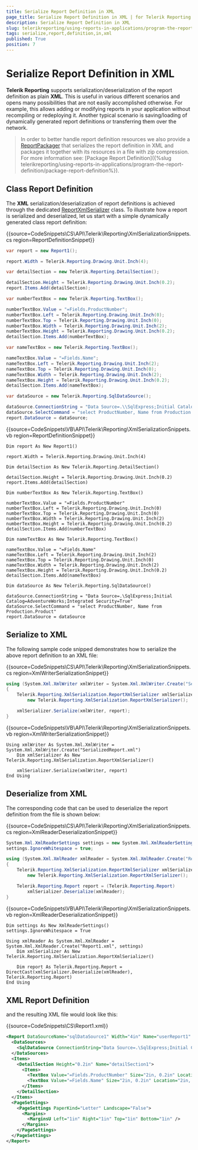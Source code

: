 ```yaml
---
title: Serialize Report Definition in XML
page_title: Serialize Report Definition in XML | for Telerik Reporting Documentation
description: Serialize Report Definition in XML
slug: telerikreporting/using-reports-in-applications/program-the-report-definition/serialize-report-definition-in-xml
tags: serialize,report,definition,in,xml
published: True
position: 7
---
```


# Serialize Report Definition in XML



__Telerik Reporting__ supports serialization/deserialization of the report definition as plain         __XML__. This is useful in various         different scenarios and opens many possibilities that are not easily accomplished otherwise. For example, this allows         adding or modifying reports in your application without recompiling or redeploying it. Another typical scenario is         saving/loading of dynamically generated report definitions or transferring them over the network.       

> In order to better handle report definition resources we also provide a            [ReportPackager](/reporting/api/Telerik.Reporting.ReportPackager)            that serializes the report definition in XML and packages it together with its resources in a file with zip compression.           For more information see: [Package Report Definition]({%slug telerikreporting/using-reports-in-applications/program-the-report-definition/package-report-definition%}).         

## Class Report Definition

The __XML__ serialization/deserialization of report definitions is achieved through the dedicated            [ReportXmlSerializer](/reporting/api/Telerik.Reporting.XmlSerialization.ReportXmlSerializer)            class. To illustrate how a report is serialized and deserialized, let us start with a simple dynamically generated class report definition:         

{{source=CodeSnippets\CS\API\Telerik\Reporting\XmlSerializationSnippets.cs region=ReportDefinitionSnippet}}
````C#
var report = new Report1();

report.Width = Telerik.Reporting.Drawing.Unit.Inch(4);

var detailSection = new Telerik.Reporting.DetailSection();

detailSection.Height = Telerik.Reporting.Drawing.Unit.Inch(0.2);
report.Items.Add(detailSection);

var numberTextBox = new Telerik.Reporting.TextBox();

numberTextBox.Value = "=Fields.ProductNumber";
numberTextBox.Left = Telerik.Reporting.Drawing.Unit.Inch(0);
numberTextBox.Top = Telerik.Reporting.Drawing.Unit.Inch(0);
numberTextBox.Width = Telerik.Reporting.Drawing.Unit.Inch(2);
numberTextBox.Height = Telerik.Reporting.Drawing.Unit.Inch(0.2);
detailSection.Items.Add(numberTextBox);

var nameTextBox = new Telerik.Reporting.TextBox();

nameTextBox.Value = "=Fields.Name";
nameTextBox.Left = Telerik.Reporting.Drawing.Unit.Inch(2);
nameTextBox.Top = Telerik.Reporting.Drawing.Unit.Inch(0);
nameTextBox.Width = Telerik.Reporting.Drawing.Unit.Inch(2);
nameTextBox.Height = Telerik.Reporting.Drawing.Unit.Inch(0.2);
detailSection.Items.Add(nameTextBox);

var dataSource = new Telerik.Reporting.SqlDataSource();

dataSource.ConnectionString = "Data Source=.\\SqlExpress;Initial Catalog=AdventureWorks;Integrated Security=True";
dataSource.SelectCommand = "select ProductNumber, Name from Production.Product";
report.DataSource = dataSource;
````
{{source=CodeSnippets\VB\API\Telerik\Reporting\XmlSerializationSnippets.vb region=ReportDefinitionSnippet}}
````VB
Dim report As New Report1()

report.Width = Telerik.Reporting.Drawing.Unit.Inch(4)

Dim detailSection As New Telerik.Reporting.DetailSection()

detailSection.Height = Telerik.Reporting.Drawing.Unit.Inch(0.2)
report.Items.Add(detailSection)

Dim numberTextBox As New Telerik.Reporting.TextBox()

numberTextBox.Value = "=Fields.ProductNumber"
numberTextBox.Left = Telerik.Reporting.Drawing.Unit.Inch(0)
numberTextBox.Top = Telerik.Reporting.Drawing.Unit.Inch(0)
numberTextBox.Width = Telerik.Reporting.Drawing.Unit.Inch(2)
numberTextBox.Height = Telerik.Reporting.Drawing.Unit.Inch(0.2)
detailSection.Items.Add(numberTextBox)

Dim nameTextBox As New Telerik.Reporting.TextBox()

nameTextBox.Value = "=Fields.Name"
nameTextBox.Left = Telerik.Reporting.Drawing.Unit.Inch(2)
nameTextBox.Top = Telerik.Reporting.Drawing.Unit.Inch(0)
nameTextBox.Width = Telerik.Reporting.Drawing.Unit.Inch(2)
nameTextBox.Height = Telerik.Reporting.Drawing.Unit.Inch(0.2)
detailSection.Items.Add(nameTextBox)

Dim dataSource As New Telerik.Reporting.SqlDataSource()

dataSource.ConnectionString = "Data Source=.\SqlExpress;Initial Catalog=AdventureWorks;Integrated Security=True"
dataSource.SelectCommand = "select ProductNumber, Name from Production.Product"
report.DataSource = dataSource
````

## Serialize to XML

The following sample code snipped demonstrates how to serialize the above report definition to an XML file:

{{source=CodeSnippets\CS\API\Telerik\Reporting\XmlSerializationSnippets.cs region=XmlWriterSerializationSnippet}}
````C#
using (System.Xml.XmlWriter xmlWriter = System.Xml.XmlWriter.Create("SerializedReport.xml"))
{
    Telerik.Reporting.XmlSerialization.ReportXmlSerializer xmlSerializer =
        new Telerik.Reporting.XmlSerialization.ReportXmlSerializer();

    xmlSerializer.Serialize(xmlWriter, report);
}
````
{{source=CodeSnippets\VB\API\Telerik\Reporting\XmlSerializationSnippets.vb region=XmlWriterSerializationSnippet}}
````VB
Using xmlWriter As System.Xml.XmlWriter = System.Xml.XmlWriter.Create("SerializedReport.xml")
    Dim xmlSerializer As New Telerik.Reporting.XmlSerialization.ReportXmlSerializer()

    xmlSerializer.Serialize(xmlWriter, report)
End Using
````

## Deserialize from XML

The corresponding code that can be used to deserialize the report definition from the file is shown below:

{{source=CodeSnippets\CS\API\Telerik\Reporting\XmlSerializationSnippets.cs region=XmlReaderDeserializationSnippet}}
````C#
System.Xml.XmlReaderSettings settings = new System.Xml.XmlReaderSettings();
settings.IgnoreWhitespace = true;

using (System.Xml.XmlReader xmlReader = System.Xml.XmlReader.Create("Report1.xml", settings))
{
    Telerik.Reporting.XmlSerialization.ReportXmlSerializer xmlSerializer =
        new Telerik.Reporting.XmlSerialization.ReportXmlSerializer();

    Telerik.Reporting.Report report = (Telerik.Reporting.Report)
        xmlSerializer.Deserialize(xmlReader);
}
````
{{source=CodeSnippets\VB\API\Telerik\Reporting\XmlSerializationSnippets.vb region=XmlReaderDeserializationSnippet}}
````VB
Dim settings As New XmlReaderSettings()
settings.IgnoreWhitespace = True

Using xmlReader As System.Xml.XmlReader = System.Xml.XmlReader.Create("Report1.xml", settings)
    Dim xmlSerializer As New Telerik.Reporting.XmlSerialization.ReportXmlSerializer()

    Dim report As Telerik.Reporting.Report = DirectCast(xmlSerializer.Deserialize(xmlReader), Telerik.Reporting.Report)
End Using
````

## XML Report Definition

and the resulting XML file would look like this:

{{source=CodeSnippets\CS\Report1.xml}}
````XML
<Report DataSourceName="sqlDataSource1" Width="4in" Name="userReport1" xmlns="http://schemas.telerik.com/reporting/2012/2">
  <DataSources>
    <SqlDataSource ConnectionString="Data Source=.\SqlExpress;Initial Catalog=AdventureWorks;Integrated Security=True" SelectCommand="select ProductNumber, Name from Production.Product" Name="sqlDataSource1" />
  </DataSources>
  <Items>
    <DetailSection Height="0.2in" Name="detailSection1">
      <Items>
        <TextBox Value="=Fields.ProductNumber" Size="2in, 0.2in" Location="0in, 0cm" Name="textBox1" />
        <TextBox Value="=Fields.Name" Size="2in, 0.2in" Location="2in, 0cm" Name="textBox2" />
      </Items>
    </DetailSection>
  </Items>
  <PageSettings>
    <PageSettings PaperKind="Letter" Landscape="False">
      <Margins>
        <MarginsU Left="1in" Right="1in" Top="1in" Bottom="1in" />
      </Margins>
    </PageSettings>
  </PageSettings>
</Report>
````

